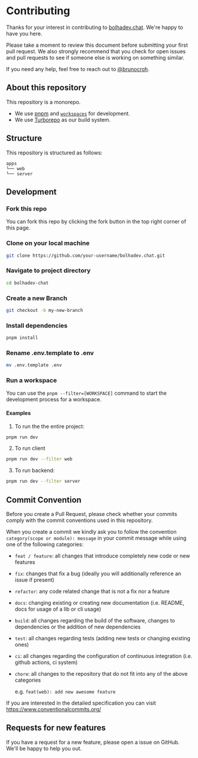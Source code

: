 # Contributing

Thanks for your interest in contributing to [bolhadev.chat](https://bolhadev.chat). We're happy to have you here.

Please take a moment to review this document before submitting your first pull request. We also strongly recommend that you check for open issues and pull requests to see if someone else is working on something similar.

If you need any help, feel free to reach out to [@brunocroh](https://twitter.com/brunocroh).

## About this repository

This repository is a monorepo.

- We use [pnpm](https://pnpm.io) and [`workspaces`](https://pnpm.io/workspaces) for development.
- We use [Turborepo](https://turbo.build/repo) as our build system.

## Structure

This repository is structured as follows:

```
apps
└── web
└── server
```
## Development

### Fork this repo

You can fork this repo by clicking the fork button in the top right corner of this page.

### Clone on your local machine

```bash
git clone https://github.com/your-username/bolhadev.chat.git
```

### Navigate to project directory

```bash
cd bolhadev-chat
```

### Create a new Branch

```bash
git checkout -b my-new-branch
```

### Install dependencies

```bash
pnpm install
```

### Rename .env.template to .env

```bash
mv .env.template .env
```

### Run a workspace

You can use the `pnpm --filter=[WORKSPACE]` command to start the development process for a workspace.

#### Examples

1. To run the the entire project:

```bash
pnpm run dev
```

2. To run client

```bash
pnpm run dev --filter web
```

3. To run backend:

```bash
pnpm run dev --filter server
```

## Commit Convention

Before you create a Pull Request, please check whether your commits comply with
the commit conventions used in this repository.

When you create a commit we kindly ask you to follow the convention
`category(scope or module): message` in your commit message while using one of
the following categories:

- `feat / feature`: all changes that introduce completely new code or new
  features
- `fix`: changes that fix a bug (ideally you will additionally reference an
  issue if present)
- `refactor`: any code related change that is not a fix nor a feature
- `docs`: changing existing or creating new documentation (i.e. README, docs for
  usage of a lib or cli usage)
- `build`: all changes regarding the build of the software, changes to
  dependencies or the addition of new dependencies
- `test`: all changes regarding tests (adding new tests or changing existing
  ones)
- `ci`: all changes regarding the configuration of continuous integration (i.e.
  github actions, ci system)
- `chore`: all changes to the repository that do not fit into any of the above
  categories

  e.g. `feat(web): add new awesome feature`

If you are interested in the detailed specification you can visit
https://www.conventionalcommits.org/ 

## Requests for new features

If you have a request for a new feature, please open a issue on GitHub. We'll be happy to help you out.
